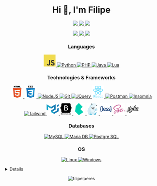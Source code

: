 <h1 align="center">Hi 👋, I'm Filipe</h1>

<p align="center">
 <a href="https://linkedin.com/in/filipelperes" target="blank"> <img src="https://img.shields.io/badge/-LinkedIn-%230077B5?style=flat-square&logo=linkedin&logoColor=white" target="_blank"> </a>
 <a href="https://discord.com/users/399592495811526657" target="_blank"> <img src="https://img.shields.io/badge/Discord-7289DA?style=flat-square&logo=discord&logoColor=white" target="_blank"> </a>
  <a href="https://t.me/filipelperes"> <img src="https://img.shields.io/badge/Telegram-2CA5E0?style=flat-square&logo=telegram&logoColor=white" target="_blank"> </a>
</p>

<p align="center">
 <a href="mailto:filipelperes@gmail.com"> <img src="https://img.shields.io/badge/Gmail-D14836?style=flat-square&logo=gmail&logoColor=white" target="_blank"> </a>
 <a href="mailto:filipelperes@pm.me"> <img src="https://img.shields.io/badge/ProtonMail-8B89CC?style=flat-square&logo=protonmail&logoColor=white" target="_blank"> </a>
 <a href="mailto:filipelperes@outlook.com.br"> <img src="https://img.shields.io/badge/Microsoft_Outlook-0078D4?style=flat-square&logo=microsoft-outlook&logoColor=white" target="_blank"> </a>
</p>

<h3 align="center">Languages</h3>
<p align="center">
 <a href="https://www.w3schools.com/js/" target="_blank" rel="noreferrer"> <img src="https://raw.githubusercontent.com/devicons/devicon/master/icons/javascript/javascript-original.svg" alt="Javascript" width="40" height="40"/> </a>
 <a href="https://www.python.org/" target="_blank" rel="noreferrer"> <img src="https://www.vectorlogo.zone/logos/python/python-icon.svg" alt="Python" width="40" height="40"/> </a>
 <a href="https://www.php.net/" target="_blank" rel="noreferrer"> <img src="https://www.vectorlogo.zone/logos/php/php-icon.svg" alt="PHP" width="40" height="40"/> </a>
 <a href="https://www.java.com/" target="_blank" rel="noreferrer"> <img src="https://www.vectorlogo.zone/logos/java/java-icon.svg" alt="Java" width="40" height="40"/> </a>
 <a href="https://www.lua.org/" target="_blank" rel="noreferrer"> <img src="https://www.vectorlogo.zone/logos/lua/lua-icon.svg" alt="Lua" width="40" height="40"/> </a>
</p>

<h3 align="center">Technologies & Frameworks</h3>
<p align="center"> 
 <a href="https://www.w3schools.com/html/" target="_blank" rel="noreferrer"> <img src="https://raw.githubusercontent.com/devicons/devicon/master/icons/html5/html5-original-wordmark.svg" alt="HTML5" width="40" height="40"/> </a>
 <a href="https://www.w3schools.com/css/" target="_blank" rel="noreferrer"> <img src="https://raw.githubusercontent.com/devicons/devicon/master/icons/css3/css3-original-wordmark.svg" alt="CSS3" width="40" height="40"/> </a>
 <a href="https://nodejs.org" target="_blank" rel="noreferrer"> <img src="https://www.vectorlogo.zone/logos/nodejs/nodejs-icon.svg" alt="NodeJS" width="40" height="40"/> </a>
 <a href="https://git-scm.com/" target="_blank" rel="noreferrer"> <img src="https://www.vectorlogo.zone/logos/git-scm/git-scm-icon.svg" alt="Git" width="40" height="40"/> </a>
 <a href="https://jquery.com/" target="_blank" rel="noreferrer"> <img src="https://www.vectorlogo.zone/logos/jquery/jquery-icon.svg" alt="JQuery" width="40" height="40"/> </a>
 <a href="https://react.dev/" target="_blank" rel="noreferrer"> <img src="https://raw.githubusercontent.com/devicons/devicon/master/icons/react/react-original-wordmark.svg" alt="React" width="40" height="40"/>
  <a href="https://postman.com" target="_blank" rel="noreferrer"> <img src="https://www.vectorlogo.zone/logos/getpostman/getpostman-icon.svg" alt="Postman" width="40" height="40"/> </a>
 <a href="https://insomnia.rest/" target="_blank" rel="noreferrer"> <img src="https://github.com/get-icon/geticon/blob/master/icons/insomnia.svg" alt="Insomnia" width="40" height="40"/> </a> </a>
</p>

<p align="center">
  <a href="https://tailwindcss.com/" target="_blank" rel="noreferrer"> <img src="https://www.vectorlogo.zone/logos/tailwindcss/tailwindcss-icon.svg" alt="Tailwind" width="40" height="40"/> </a>
 <a href="https://mui.com/" target="_blank" rel="noreferrer"> <img src="https://github.com/devicons/devicon/raw/master/icons/materialui/materialui-original.svg" alt="Material UI" width="40" height="40"/> </a>
 <a href="https://getbootstrap.com" target="_blank" rel="noreferrer"> <img src="https://raw.githubusercontent.com/devicons/devicon/master/icons/bootstrap/bootstrap-plain-wordmark.svg" alt="Bootstrap" width="40" height="40"/> </a>
 <a href="https://bulma.io/" target="_blank" rel="noreferrer"> <img src="https://github.com/devicons/devicon/raw/master/icons/bulma/bulma-plain.svg" alt="Bulma" width="40" height="40"/> </a>
 <a href="https://get.foundation/" target="_blank" rel="noreferrer"> <img src="https://github.com/devicons/devicon/raw/master/icons/foundation/foundation-original.svg" alt="Foundation" width="40" height="40"/> </a>
 <a href="https://lesscss.org/" target="_blank" rel="noreferrer"> <img src="https://github.com/devicons/devicon/raw/master/icons/less/less-plain-wordmark.svg" alt="Less" width="40" height="40"/> </a>
 <a href="https://sass-lang.com" target="_blank" rel="noreferrer"> <img src="https://raw.githubusercontent.com/devicons/devicon/master/icons/sass/sass-original.svg" alt="Sass" width="40" height="40"/> </a>
 <a href="https://stylus-lang.com/" target="_blank" rel="noreferrer"> <img src="https://github.com/devicons/devicon/raw/master/icons/stylus/stylus-original.svg" alt="Stylus" width="40" height="40"/> </a>
</p>

<h3 align="center">Databases</h3>
<p align="center">
  <a href="https://www.mysql.com/" target="_blank" rel="noreferrer"> <img src="https://www.vectorlogo.zone/logos/mysql/mysql-icon.svg" alt="MySQL" width="40" height="40"/> </a>
  <a href="https://mariadb.org/" target="_blank" rel="noreferrer"> <img src="https://www.vectorlogo.zone/logos/mariadb/mariadb-icon.svg" alt="Maria DB" width="40" height="40"/> </a>
  <a href="https://www.postgresql.org/" target="_blank" rel="noreferrer"> <img src="https://www.vectorlogo.zone/logos/postgresql/postgresql-icon.svg" alt="Postgre SQL" width="40" height="40"/> </a>
 </p>

<h3 align="center">OS</h3>
<p align="center">
  <a href="https://distrowatch.com/" target="_blank" rel="noreferrer"> <img src="https://www.vectorlogo.zone/logos/linux/linux-icon.svg" alt="Linux" width="40" height="40"/> </a>
  <a href="https://www.microsoft.com/pt-br/windows/" target="_blank" rel="noreferrer"> <img src="https://www.vectorlogo.zone/logos/microsoft/microsoft-icon.svg" alt="Windows" width="40" height="40"/> </a>  
 </p>

<details>
 <p align="center">  
   <img src="https://github-readme-stats.vercel.app/api/top-langs/?username=filipelperes&langs_count=11&theme=omni&hide_border=true&card_width=700&hide_title=true&layout=compact"/>
 </p>  
   
 <p align="center">
  <img src="https://github-readme-streak-stats.herokuapp.com/?user=filipelperes&theme=omni&hide_border=true&card_width=700&stroke=transparent"/>
 </p>
 <p align="center">
    <img src="http://github-profile-summary-cards.vercel.app/api/cards/profile-details?username=filipelperes&theme=omni" />
 </p>
 <p align="center">
   <img src="http://github-profile-summary-cards.vercel.app/api/cards/stats?username=filipelperes&theme=omni" />
   <img src="http://github-profile-summary-cards.vercel.app/api/cards/repos-per-language?username=filipelperes&theme=omni" />
 </p>

 <p align="center">
  <img src="https://github-readme-stats.vercel.app/api?username=filipelperes&theme=omni&hide_border=true&include_all_commits=true&card_width=200&hide_title=true&count_private=true&size_weight=0&count_weight=1&hide_rank=true"/>
 </p>
</details>

<p align="center"> <img src="https://komarev.com/ghpvc/?username=filipelperes&label=Profile%20views&color=988BC7&style=for-the-badge&label=Views" alt="filipelperes" /> </p>
